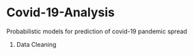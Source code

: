 # Covid-19-Analysis
Probabilistic models for prediction of covid-19 pandemic spread

1. Data Cleaning

